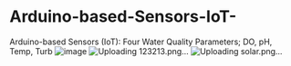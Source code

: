 # Arduino-based-Sensors-IoT-
Arduino-based Sensors (IoT): Four Water Quality Parameters; DO, pH, Temp, Turb
![image](https://github.com/user-attachments/assets/072a19c8-d0aa-4393-9e66-d665cc4a00ac)
![Uploading 123213.png…]()
![Uploading solar.png…]()



